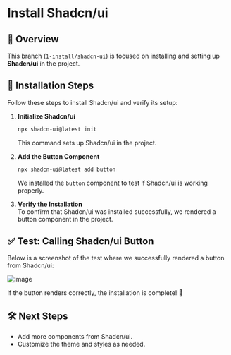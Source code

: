 # Install Shadcn/ui  

## 📌 Overview  
This branch (`1-install/shadcn-ui`) is focused on installing and setting up **Shadcn/ui** in the project.  

## 🔧 Installation Steps  
Follow these steps to install Shadcn/ui and verify its setup:  

1. **Initialize Shadcn/ui**  
   ```sh
   npx shadcn-ui@latest init
   ```  
   This command sets up Shadcn/ui in the project.  

2. **Add the Button Component**  
   ```sh
   npx shadcn-ui@latest add button
   ```  
   We installed the `button` component to test if Shadcn/ui is working properly.  

3. **Verify the Installation**  
   To confirm that Shadcn/ui was installed successfully, we rendered a button component in the project.  

## ✅ Test: Calling Shadcn/ui Button  
Below is a screenshot of the test where we successfully rendered a button from Shadcn/ui:  

![image](https://github.com/user-attachments/assets/92a78e1e-ecb1-4d78-a855-a8b8576ec4df)  

If the button renders correctly, the installation is complete! 🎉  

## 🛠 Next Steps  
- Add more components from Shadcn/ui.  
- Customize the theme and styles as needed.  
